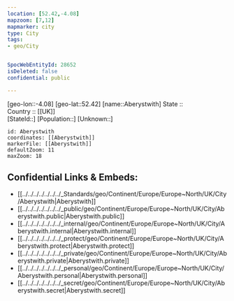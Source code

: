 ```yaml
---
location: [52.42,-4.08] 
mapzoom: [7,12] 
mapmarker: city 
type: City
tags:
- geo/City


SpocWebEntityId: 28652
isDeleted: false
confidential: public

---
```

[geo-lon::-4.08] 
[geo-lat::52.42] 
[name::Aberystwith] 
State ::  
Country :: [[UK]]  
[StateId::] 
[Population::] 
[Unknown::] 


```leaflet
id: Aberystwith
coordinates: [[Aberystwith]] 
markerFile: [[Aberystwith]] 
defaultZoom: 11 
maxZoom: 18
```


## Confidential Links & Embeds: 
- [[../../../../../../../_Standards/geo/Continent/Europe/Europe~North/UK/City/Aberystwith|Aberystwith]] 
- [[../../../../../../../_public/geo/Continent/Europe/Europe~North/UK/City/Aberystwith.public|Aberystwith.public]] 
- [[../../../../../../../_internal/geo/Continent/Europe/Europe~North/UK/City/Aberystwith.internal|Aberystwith.internal]] 
- [[../../../../../../../_protect/geo/Continent/Europe/Europe~North/UK/City/Aberystwith.protect|Aberystwith.protect]] 
- [[../../../../../../../_private/geo/Continent/Europe/Europe~North/UK/City/Aberystwith.private|Aberystwith.private]] 
- [[../../../../../../../_personal/geo/Continent/Europe/Europe~North/UK/City/Aberystwith.personal|Aberystwith.personal]] 
- [[../../../../../../../_secret/geo/Continent/Europe/Europe~North/UK/City/Aberystwith.secret|Aberystwith.secret]] 
